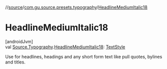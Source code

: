 //[source](../../index.md)/[com.gu.source.presets.typography](index.md)/[HeadlineMediumItalic18](-headline-medium-italic18.md)

# HeadlineMediumItalic18

[androidJvm]\
val [Source.Typography](../com.gu.source/-source/-typography/index.md).[HeadlineMediumItalic18](-headline-medium-italic18.md): [TextStyle](https://developer.android.com/reference/kotlin/androidx/compose/ui/text/TextStyle.html)

Use for headlines, headings and any short form text like pull quotes, bylines and titles.
